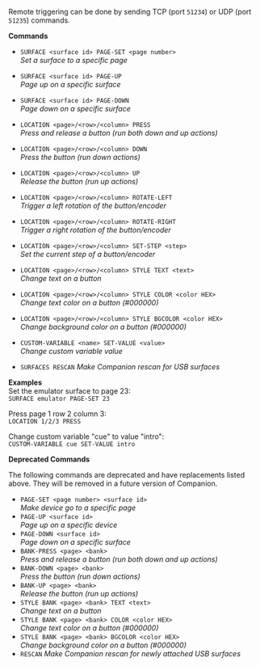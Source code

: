 Remote triggering can be done by sending TCP (port `51234`) or UDP (port `51235`) commands.

**Commands**

- `SURFACE <surface id> PAGE-SET <page number>`  
  _Set a surface to a specific page_
- `SURFACE <surface id> PAGE-UP`  
  _Page up on a specific surface_
- `SURFACE <surface id> PAGE-DOWN`  
  _Page down on a specific surface_

- `LOCATION <page>/<row>/<column> PRESS`  
  _Press and release a button (run both down and up actions)_
- `LOCATION <page>/<row>/<column> DOWN`  
  _Press the button (run down actions)_
- `LOCATION <page>/<row>/<column> UP`  
  _Release the button (run up actions)_
- `LOCATION <page>/<row>/<column> ROTATE-LEFT`  
  _Trigger a left rotation of the button/encoder_
- `LOCATION <page>/<row>/<column> ROTATE-RIGHT`  
  _Trigger a right rotation of the button/encoder_
- `LOCATION <page>/<row>/<column> SET-STEP <step>`  
  _Set the current step of a button/encoder_

- `LOCATION <page>/<row>/<column> STYLE TEXT <text>`  
  _Change text on a button_
- `LOCATION <page>/<row>/<column> STYLE COLOR <color HEX>`  
  _Change text color on a button (#000000)_
- `LOCATION <page>/<row>/<column> STYLE BGCOLOR <color HEX>`  
  _Change background color on a button (#000000)_

- `CUSTOM-VARIABLE <name> SET-VALUE <value>`  
  _Change custom variable value_
- `SURFACES RESCAN`
  _Make Companion rescan for USB surfaces_

**Examples**  
Set the emulator surface to page 23:  
`SURFACE emulator PAGE-SET 23`

Press page 1 row 2 column 3:  
`LOCATION 1/2/3 PRESS`

Change custom variable "cue" to value "intro":  
`CUSTOM-VARIABLE cue SET-VALUE intro`

**Deprecated Commands**

The following commands are deprecated and have replacements listed above. They will be removed in a future version of Companion.

- `PAGE-SET <page number> <surface id>`  
  _Make device go to a specific page_
- `PAGE-UP <surface id>`  
  _Page up on a specific device_
- `PAGE-DOWN <surface id>`  
  _Page down on a specific surface_
- `BANK-PRESS <page> <bank>`  
  _Press and release a button (run both down and up actions)_
- `BANK-DOWN <page> <bank>`  
  _Press the button (run down actions)_
- `BANK-UP <page> <bank>`  
  _Release the button (run up actions)_
- `STYLE BANK <page> <bank> TEXT <text>`  
  _Change text on a button_
- `STYLE BANK <page> <bank> COLOR <color HEX>`  
  _Change text color on a button (#000000)_
- `STYLE BANK <page> <bank> BGCOLOR <color HEX>`  
  _Change background color on a button (#000000)_
- `RESCAN`
  _Make Companion rescan for newly attached USB surfaces_
